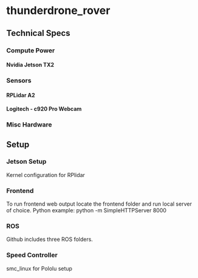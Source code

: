 # thunderdrone_rover

## Technical Specs
### Compute Power
#### Nvidia Jetson TX2

### Sensors
#### RPLidar A2
#### Logitech - c920 Pro Webcam


### Misc Hardware


## Setup

### Jetson Setup
Kernel configuration for RPlidar

### Frontend
To run frontend web output locate the frontend folder and run local server of choice.
Python example: python -m SimpleHTTPServer 8000

### ROS
Github includes three ROS folders.

### Speed Controller
smc_linux for Pololu setup


